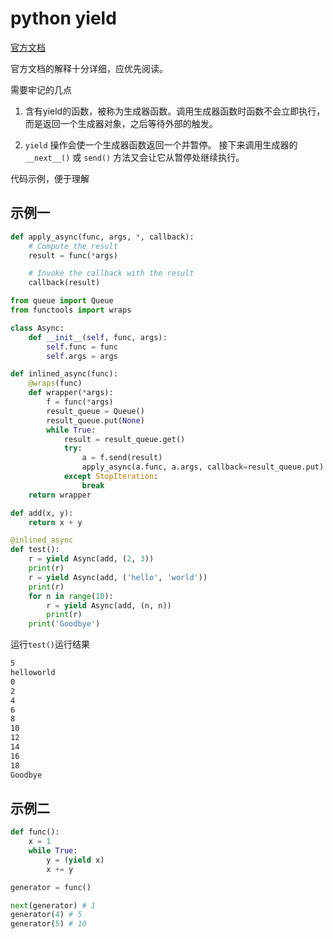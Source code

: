 # python yield

[官方文档](https://docs.python.org/3/reference/expressions.html?highlight=yield#generator-iterator-methods)

官方文档的解释十分详细，应优先阅读。

需要牢记的几点

1. 含有yield的函数，被称为生成器函数。调用生成器函数时函数不会立即执行，而是返回一个生成器对象，之后等待外部的触发。

2. `yield` 操作会使一个生成器函数返回一个并暂停。 接下来调用生成器的 `__next__()` 或 `send()` 方法又会让它从暂停处继续执行。

代码示例，便于理解

## 示例一

```py
def apply_async(func, args, *, callback):
    # Compute the result
    result = func(*args)

    # Invoke the callback with the result
    callback(result)
```

```py
from queue import Queue
from functools import wraps

class Async:
    def __init__(self, func, args):
        self.func = func
        self.args = args

def inlined_async(func):
    @wraps(func)
    def wrapper(*args):
        f = func(*args)
        result_queue = Queue()
        result_queue.put(None)
        while True:
            result = result_queue.get()
            try:
                a = f.send(result)
                apply_async(a.func, a.args, callback=result_queue.put)
            except StopIteration:
                break
    return wrapper
```

```py
def add(x, y):
    return x + y

@inlined_async
def test():
    r = yield Async(add, (2, 3))
    print(r)
    r = yield Async(add, ('hello', 'world'))
    print(r)
    for n in range(10):
        r = yield Async(add, (n, n))
        print(r)
    print('Goodbye')
```

运行`test()`运行结果

```sh
5
helloworld
0
2
4
6
8
10
12
14
16
18
Goodbye
```


## 示例二

```py
def func():
    x = 1
    while True:
        y = (yield x)
        x += y

generator = func()

next(generator) # 1
generator(4) # 5
generator(5) # 10
```
